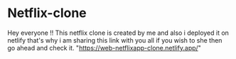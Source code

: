 # Netflix-clone
Hey everyone !!
This netflix clone is created by me and also i deployed it on netlify that's why i am sharing this link with you all if you wish to she then go ahead and check it.
"https://web-netflixapp-clone.netlify.app/"
